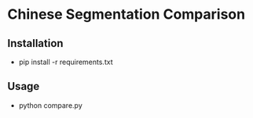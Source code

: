 Chinese Segmentation Comparison
===============================

Installation
------------

- pip install -r requirements.txt

Usage
-----

- python compare.py
